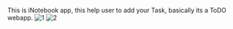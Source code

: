 This is iNotebook app, this help user to add your Task, basically its a ToDO webapp.
![1](https://user-images.githubusercontent.com/78925235/219568332-e17b13ba-3868-4298-9a5d-7e22b933026b.png)
![2](https://user-images.githubusercontent.com/78925235/219568335-d22d89b0-552f-4db8-826b-29fbab098c3f.png)

